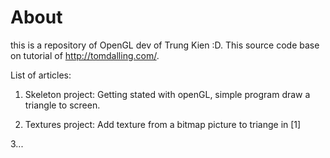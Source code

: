 # About
this is a repository of OpenGL dev of Trung Kien :D. This source code base on tutorial of http://tomdalling.com/.

List of articles:
1. Skeleton project: Getting stated with openGL, simple program draw a triangle to screen.

2. Textures project: Add texture from a bitmap picture to triange in [1]

3...

